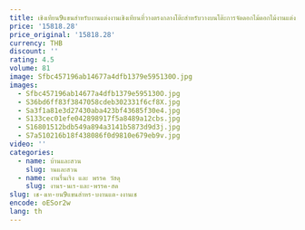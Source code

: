 ```yaml
---
title: เชิงเทียน9แขนสำหรับงานแต่งงานเชิงเทียนที่วางตรงกลางโต๊ะสำหรับวางบนโต๊ะการจัดดอกไม้ดอกไม้งานแต่งงาน
price: '15818.28'
price_original: '15818.28'
currency: THB
discount: ''
rating: 4.5
volume: 81
image: Sfbc457196ab14677a4dfb1379e595130O.jpg
images:
  - Sfbc457196ab14677a4dfb1379e595130O.jpg
  - S36bd6ff83f3847058cdeb302331f6cf8X.jpg
  - Sa3f1a81e3d27430aba423bf43685f30e4.jpg
  - S133cec01efe042898917f5a8489a12cbs.jpg
  - S16801512bdb549a894a3141b5873d9d3j.jpg
  - S7a510216b18f438086f0d9810e679eb9v.jpg
video: ''
categories:
  - name: บ้านและสวน
    slug: านและสวน
  - name: งานรื่นเริง และ พรรค วัสดุ
    slug: งานร-นเร-และ-พรรค-สด
slug: เช-งเท-ยน9แขนสำหร-บงานแต-งงานเช
encode: oESor2w
lang: th
---
```

  